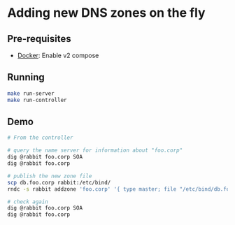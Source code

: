 # Adding new DNS zones on the fly

## Pre-requisites 

* [Docker](https://www.docker.com/): Enable v2 compose

## Running 

```bash
make run-server
make run-controller
```

## Demo

```bash
# From the controller

# query the name server for information about "foo.corp"
dig @rabbit foo.corp SOA
dig @rabbit foo.corp

# publish the new zone file 
scp db.foo.corp rabbit:/etc/bind/
rndc -s rabbit addzone 'foo.corp' '{ type master; file "/etc/bind/db.foo.corp"; };'

# check again
dig @rabbit foo.corp SOA
dig @rabbit foo.corp
```

